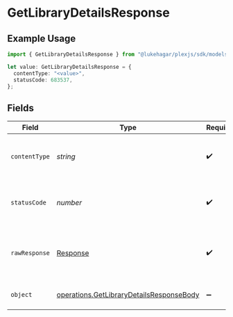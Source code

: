# GetLibraryDetailsResponse

## Example Usage

```typescript
import { GetLibraryDetailsResponse } from "@lukehagar/plexjs/sdk/models/operations";

let value: GetLibraryDetailsResponse = {
  contentType: "<value>",
  statusCode: 683537,
};
```

## Fields

| Field                                                                                                       | Type                                                                                                        | Required                                                                                                    | Description                                                                                                 |
| ----------------------------------------------------------------------------------------------------------- | ----------------------------------------------------------------------------------------------------------- | ----------------------------------------------------------------------------------------------------------- | ----------------------------------------------------------------------------------------------------------- |
| `contentType`                                                                                               | *string*                                                                                                    | :heavy_check_mark:                                                                                          | HTTP response content type for this operation                                                               |
| `statusCode`                                                                                                | *number*                                                                                                    | :heavy_check_mark:                                                                                          | HTTP response status code for this operation                                                                |
| `rawResponse`                                                                                               | [Response](https://developer.mozilla.org/en-US/docs/Web/API/Response)                                       | :heavy_check_mark:                                                                                          | Raw HTTP response; suitable for custom response parsing                                                     |
| `object`                                                                                                    | [operations.GetLibraryDetailsResponseBody](../../../sdk/models/operations/getlibrarydetailsresponsebody.md) | :heavy_minus_sign:                                                                                          | The details of the library                                                                                  |